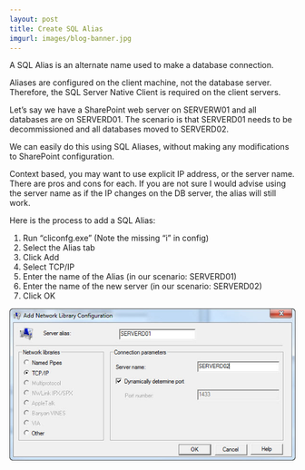 ```yaml
---
layout: post
title: Create SQL Alias
imgurl: images/blog-banner.jpg
---
```


A SQL Alias is an alternate name used to make a database connection.

Aliases are configured on the client machine, not the database server.  Therefore, the SQL Server Native Client is required on the client servers.

Let’s say we have a SharePoint web server on SERVERW01 and all databases are on SERVERD01.  The scenario is that SERVERD01 needs to be decommissioned and all databases moved to SERVERD02.

We can easily do this using SQL Aliases, without making any modifications to SharePoint configuration.

Context based, you may want to use explicit IP address, or the server name.  There are pros and cons for each.  If you are not sure I would advise using the server name as if the IP changes on the DB server, the alias will still work.

Here is the process to add a SQL Alias:

1. Run “cliconfg.exe” (Note the missing “i” in config)
2. Select the Alias tab
3. Click Add
4. Select TCP/IP
5. Enter the name of the Alias (in our scenario: SERVERD01)
6. Enter the name of the new server (in our scenario: SERVERD02)
7. Click OK

![cliconfg-screen](../images/cliconfg-screen.jpg)